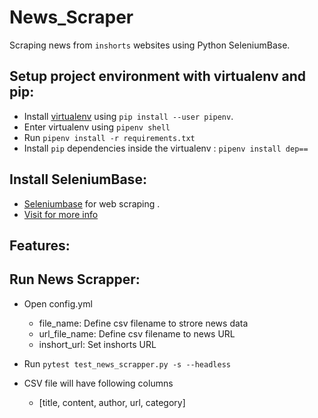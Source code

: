 # News_Scraper
Scraping news from ```inshorts``` websites using Python SeleniumBase.

## Setup project environment with virtualenv and pip:

- Install [virtualenv](https://pypi.org/project/pipenv/) using ```pip install --user pipenv```. 
- Enter virtualenv using ```pipenv shell```
- Run ```pipenv install -r requirements.txt ```
- Install ```pip``` dependencies inside the virtualenv : ```pipenv install dep==```


## Install SeleniumBase:
- [Seleniumbase](https://pypi.org/project/seleniumbase/) for web scraping .
- [Visit for more info ](https://seleniumbase.io/)

## Features:

## Run News Scrapper:
- Open config.yml
    - file_name: Define csv filename to strore news data   <!-- news_with_category.csv -->
    - url_file_name: Define csv filename to news URL     <!-- url_file.csv -->
    - inshort_url: Set inshorts URL       <!-- https://inshorts.com/en/read -->

- Run ```pytest test_news_scrapper.py -s --headless```
- CSV file will have following columns
    - [title, content, author, url, category]
